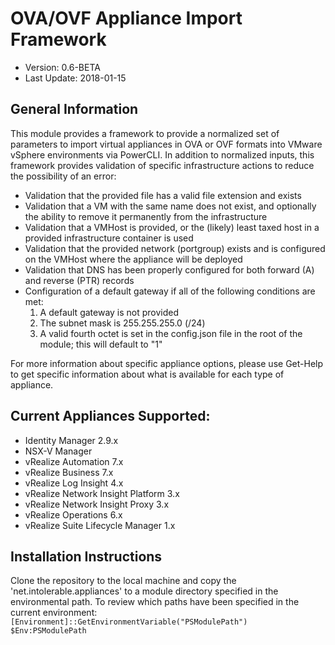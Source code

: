 # OVA/OVF Appliance Import Framework
  * Version: 0.6-BETA
  * Last Update: 2018-01-15

## General Information
This module provides a framework to provide a normalized set of parameters to import virtual appliances in OVA or OVF formats into VMware vSphere environments via PowerCLI. In addition to normalized inputs, this framework provides validation of specific infrastructure actions to reduce the possibility of an error:

* Validation that the provided file has a valid file extension and exists
* Validation that a VM with the same name does not exist, and optionally the ability to remove it permanently from the infrastructure
* Validation that a VMHost is provided, or the (likely) least taxed host in a provided infrastructure container is used
* Validation that the provided network (portgroup) exists and is configured on the VMHost where the appliance will be deployed
* Validation that DNS has been properly configured for both forward (A) and reverse (PTR) records
* Configuration of a default gateway if all of the following conditions are met:
	1) A default gateway is not provided
	2) The subnet mask is 255.255.255.0 (/24)
	3) A valid fourth octet is set in the config.json file in the root of the module; this will default to "1"

For more information about specific appliance options, please use Get-Help <function> to get specific information about what is available for each type of appliance.

## Current Appliances Supported:
* Identity Manager 2.9.x
* NSX-V Manager
* vRealize Automation 7.x
* vRealize Business 7.x
* vRealize Log Insight 4.x
* vRealize Network Insight Platform 3.x
* vRealize Network Insight Proxy 3.x
* vRealize Operations 6.x
* vRealize Suite Lifecycle Manager 1.x
	
## Installation Instructions  
Clone the repository to the local machine and copy the 'net.intolerable.appliances' to a module directory specified in the environmental path. To review which paths have been specified in the current environment:
`[Environment]::GetEnvironmentVariable("PSModulePath")`  
`$Env:PSModulePath`
